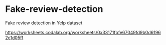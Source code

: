 # Fake-review-detection
Fake review detection in Yelp dataset

https://worksheets.codalab.org/worksheets/0x33171fbfe67049fd9b0d61962c1d05ff
